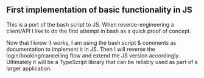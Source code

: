 ## First implementation of basic functionality in JS

This is a port of the bash script to JS. When reverse-engineering a client/API I like to do the first attempt in bash as a quick proof of concept.

Now that I know it works, I am using the bash script & comments as documentation to implement it in JS. Then I will reverse the login/booking/cancelling flow and extend the JS version accordingly. Ultimately it will be a TypeScript library that can be reliably used as part of a larger application.
